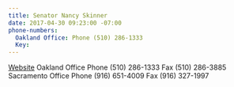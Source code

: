 ```yaml
---
title: Senator Nancy Skinner
date: 2017-04-30 09:23:00 -07:00
phone-numbers:
  Oakland Office: Phone (510) 286-1333
  Key: 
---
```


[Website](http://sd09.senate.ca.gov/contact)
Oakland Office
Phone (510) 286-1333
Fax (510) 286-3885
Sacramento Office
Phone (916) 651-4009
Fax (916) 327-1997